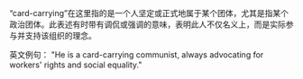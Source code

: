 “card-carrying”在这里指的是一个人坚定或正式地属于某个团体，尤其是指某个政治团体。此表述有时带有调侃或强调的意味，表明此人不仅名义上，而是实际参与并支持该组织的理念。

英文例句：
"He is a card-carrying communist, always advocating for workers' rights and social equality."